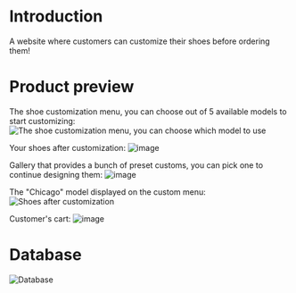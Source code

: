 # Introduction
A website where customers can customize their shoes before ordering them!

# Product preview
The shoe customization menu, you can choose out of 5 available models to start customizing:
![The shoe customization menu, you can choose which model to use](https://github.com/SatoriSimp/ShoesStyle/assets/76906613/e538ceb4-3da4-47ab-9820-b2c22d917b56)

Your shoes after customization:
![image](https://github.com/SatoriSimp/ShoesStyle/assets/76906613/69dc0e07-0e33-4d86-aeaa-1187afe00d62)

Gallery that provides a bunch of preset customs, you can pick one to continue designing them:
![image](https://github.com/SatoriSimp/ShoesStyle/assets/76906613/507483c6-4dc1-4da8-908c-8f2f6d1f5f87)

The "Chicago" model displayed on the custom menu:
![Shoes after customization](https://github.com/SatoriSimp/ShoesStyle/assets/76906613/8ab089d7-d16d-48a5-8d40-583ce4964d1d)

Customer's cart:
![image](https://github.com/SatoriSimp/ShoesStyle/assets/76906613/092022c9-1149-4078-96d5-138ea72dfefd)


# Database
![Database](https://github.com/SatoriSimp/ShoesStyle/assets/76906613/345599c3-a764-47b6-af14-acca4252d2c0)
